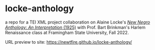 # locke-anthology
a repo for a TEI XML project collaboration on Alaine Locke's [*New Negro Anthology: An Interpretation* (1925)](https://archive.org/details/newnegrointerpre00unse) with Prof. Bart Brinkman's Harlem Renaissance class at Framingham State University, Fall 2022.

URL preview to site: https://newtfire.github.io/locke-anthology/

